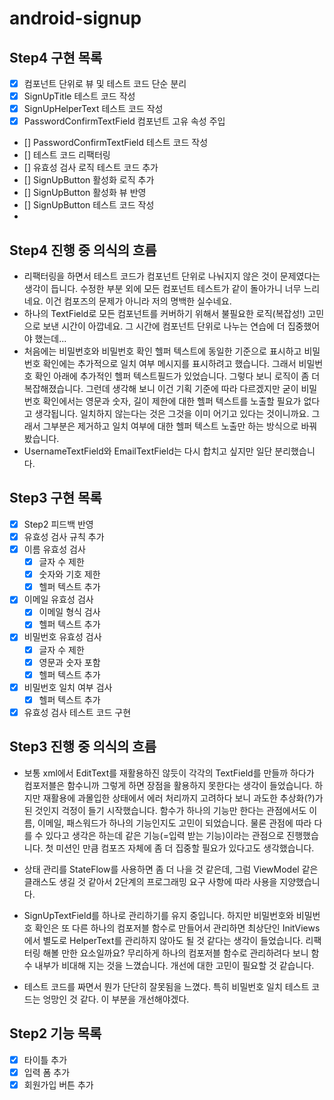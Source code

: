# android-signup

## Step4 구현 목록

- [x] 컴포넌트 단위로 뷰 및 테스트 코드 단순 분리
- [x] SignUpTitle 테스트 코드 작성
- [x] SignUpHelperText 테스트 코드 작성
- [x] PasswordConfirmTextField 컴포넌트 고유 속성 주입
- [] PasswordConfirmTextField 테스트 코드 작성
- [] 테스트 코드 리팩터링
- [] 유효성 검사 로직 테스트 코드 추가
- [] SignUpButton 활성화 로직 추가
- [] SignUpButton 활성화 뷰 반영
- [] SignUpButton 테스트 코드 작성
-

## Step4 진행 중 의식의 흐름

- 리팩터링을 하면서 테스트 코드가 컴포넌트 단위로 나눠지지 않은 것이 문제였다는 생각이 듭니다. 수정한 부분 외에 모든 컴포넌트 테스트가 같이 돌아가니 너무 느리네요. 이건
  컴포즈의 문제가 아니라 저의 명백한 실수네요.
- 하나의 TextField로 모든 컴포넌트를 커버하기 위해서 불필요한 로직(복잡성!) 고민으로 보낸 시간이 아깝네요. 그 시간에 컴포넌트 단위로 나누는 연습에 더 집중했어야
  했는데...
- 처음에는 비밀번호와 비밀번호 확인 헬퍼 텍스트에 동일한 기준으로 표시하고 비밀번호 확인에는 추가적으로 일치 여부 메시지를 표시하려고 했습니다. 그래서 비밀번호 확인 아래에
  추가적인 헬퍼 텍스트필드가 있었습니다. 그렇다 보니 로직이 좀 더 복잡해졌습니다. 그런데 생각해 보니 이건 기획 기준에 따라 다르겠지만 굳이 비밀번호 확인에서는 영문과 숫자,
  길이 제한에 대한 헬퍼 텍스트를 노출할 필요가 없다고 생각됩니다. 일치하지 않는다는 것은 그것을 이미 어기고 있다는 것이니까요. 그래서 그부분은 제거하고 일치 여부에 대한 헬퍼
  텍스트 노출만 하는 방식으로 바꿔봤습니다.
- UsernameTextField와 EmailTextField는 다시 합치고 싶지만 일단 분리했습니다.

## Step3 구현 목록

- [x] Step2 피드백 반영
- [x] 유효성 검사 규칙 추가
- [x] 이름 유효성 검사
    - [x] 글자 수 제한
    - [x] 숫자와 기호 제한
    - [x] 헬퍼 텍스트 추가
- [x] 이메일 유효성 검사
    - [x] 이메일 형식 검사
    - [x] 헬퍼 텍스트 추가
- [x] 비밀번호 유효성 검사
    - [x] 글자 수 제한
    - [x] 영문과 숫자 포함
    - [x] 헬퍼 텍스트 추가
- [x] 비밀번호 일치 여부 검사
    - [x] 헬퍼 텍스트 추가
- [x] 유효성 검사 테스트 코드 구현

## Step3 진행 중 의식의 흐름

- 보통 xml에서 EditText를 재활용하진 않듯이 각각의 TextField를 만들까 하다가 컴포저블은 함수니까 그렇게 하면 장점을 활용하지 못한다는 생각이 들었습니다. 하지만
  재활용에 과몰입한 상태에서 에러 처리까지 고려하다 보니 과도한 추상화(?)가 된 것인지 걱정이 들기 시작했습니다.
  함수가 하나의 기능만 한다는 관점에서도 이름, 이메일, 패스워드가 하나의 기능인지도 고민이 되었습니다. 물론 관점에 따라 다를 수 있다고 생각은 하는데 같은 기능(=입력 받는
  기능)이라는 관점으로 진행했습니다. 첫 미션인 만큼 컴포즈 자체에 좀 더 집중할 필요가 있다고도 생각했습니다.

- 상태 관리를 StateFlow를 사용하면 좀 더 나을 것 같은데, 그럼 ViewModel 같은 클래스도 생길 것 같아서 2단계의 프로그래밍 요구 사항에 따라 사용을
  지양했습니다.

- SignUpTextField를 하나로 관리하기를 유지 중입니다. 하지만 비밀번호와 비밀번호 확인은 또 다른 하나의 컴포저블 함수로 만들어서 관리하면 최상단인
  InitViews에서 별도로 HelperText를 관리하지 않아도 될 것 같다는 생각이 들었습니다.
  리팩터링 해볼 만한 요소일까요? 무리하게 하나의 컴포저블 함수로 관리하려다 보니 함수 내부가 비대해 지는 것을 느꼈습니다. 개선에 대한 고민이 필요할 것 같습니다.
- 테스트 코드를 짜면서 뭔가 단단히 잘못됨을 느꼈다. 특히 비밀번호 일치 테스트 코드는 엉망인 것 같다. 이 부분을 개선해야겠다.

## Step2 기능 목록

- [x] 타이틀 추가
- [x] 입력 폼 추가
- [x] 회원가입 버튼 추가